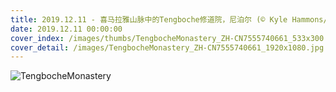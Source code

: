 ```yaml
---
title: 2019.12.11 - 喜马拉雅山脉中的Tengboche修道院，尼泊尔 (© Kyle Hammons/Tandem Stills + Motion)
date: 2019.12.11 00:00:00
cover_index: /images/thumbs/TengbocheMonastery_ZH-CN7555740661_533x300.jpg
cover_detail: /images/TengbocheMonastery_ZH-CN7555740661_1920x1080.jpg
---
```


![TengbocheMonastery](/images/TengbocheMonastery_ZH-CN7555740661_1920x1080.jpg)
